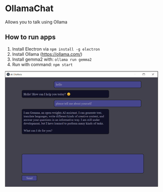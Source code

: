 # OllamaChat
Allows you to talk using Ollama


## How to run apps

1. Install Electron via `npm install -g electron`
2. Install Ollama (https://ollama.com/)
3. Install gemma2 with: `ollama run gemma2`
4. Run with command: `npm start`

![Screenshot](https://github.com/BrandonHilde/OllamaChat/blob/main/screen.PNG)
